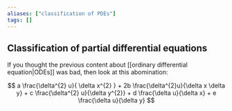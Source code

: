 ```yaml
---
aliases: ["classification of PDEs"]
tags: []
---
```


## Classification of partial differential equations

If you thought the previous content about [[ordinary differential equation|ODEs]] was bad, then look at this abomination:

$$ a \frac{\delta^{2} u}{ \delta x^{2} } + 2b \frac{\delta^{2}u}{\delta x \delta y} + c \frac{\delta^{2} u}{\delta y^{2}} + d \frac{\delta u}{\delta x} + e \frac{\delta u}{\delta y} $$

